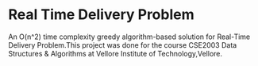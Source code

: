 # Real Time Delivery Problem
 
An O(n^2) time complexity greedy algorithm-based solution for Real-Time Delivery Problem.This project was done for the course CSE2003 Data Structures & Algorithms at Vellore Institute of Technology,Vellore.

